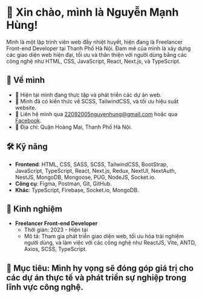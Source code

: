 # 👋 Xin chào, mình là Nguyễn Mạnh Hùng!

Mình là một lập trình viên web đầy nhiệt huyết, hiện đang là Freelancer Front-end Developer tại Thanh Phố Hà Nội. Đam mê của mình là xây dựng các giao diện web hiện đại, tối ưu và thân thiện với người dùng bằng các công nghệ như HTML, CSS, JavaScript, React, Next.js, và TypeScript.

## 🌟 Về mình
- 🔭 Hiện tại mình đang thực tập và phát triển các dự án web.
- 🌱 Mình đã có kiến thức về SCSS, TailwindCSS, và tối ưu hiệu suất website.
- 💬 Liên hệ mình qua [22092005nguyenhung@gmail.com](mailto:22092005nguyenhung@gmail.com) hoặc qua [Facebook]([https://www.facebook.com/profile.php?id=100084510032828](https://web.facebook.com/?locale=vi_VN)).
- 📍 Địa chỉ: Quận Hoàng Mai, Thanh Phố Hà Nội.

## 🛠 Kỹ năng
- **Frontend**: HTML, CSS, SASS, SCSS, TailwindCSS, BootStrap, JavaScript, TypeScript, React, Next.js, Redux, NextUI, NextAuth, NestJS, MongoDB, Mongoose, PUG, NodeJS, Socket.io.
- **Công cụ**: Figma, Postman, Git, GitHub.
- **Khác**: TypeScript, Firebase, Socket.io, MongoDB.

## 💼 Kinh nghiệm
- **Freelancer Front-end Developer**  
  - Thời gian: 2023 - Hiện tại  
  - Mô tả: Tham gia phát triển giao diện web, tối ưu hóa trải nghiệm người dùng, và làm việc với các công nghệ như ReactJS, Vite, ANTD, Axios, SCSS, TypeScript.

## 🎯 Mục tiêu: Mình hy vọng sẽ đóng góp giá trị cho các dự án thực tế và phát triển sự nghiệp trong lĩnh vực công nghệ.
